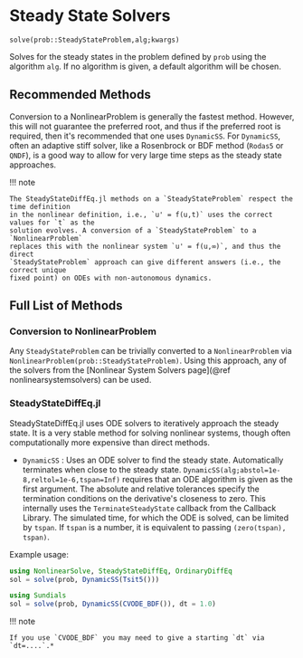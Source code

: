 # Steady State Solvers

`solve(prob::SteadyStateProblem,alg;kwargs)`

Solves for the steady states in the problem defined by `prob` using the algorithm
`alg`. If no algorithm is given, a default algorithm will be chosen.

## Recommended Methods

Conversion to a NonlinearProblem is generally the fastest method. However, this will not
guarantee the preferred root, and thus if the preferred root is required, then it's
recommended that one uses `DynamicSS`. For `DynamicSS`, often an adaptive stiff
solver, like a Rosenbrock or BDF method (`Rodas5` or `QNDF`), is a good way to allow for
very large time steps as the steady state approaches.

!!! note
    
    The SteadyStateDiffEq.jl methods on a `SteadyStateProblem` respect the time definition
    in the nonlinear definition, i.e., `u' = f(u,t)` uses the correct values for `t` as the
    solution evolves. A conversion of a `SteadyStateProblem` to a `NonlinearProblem`
    replaces this with the nonlinear system `u' = f(u,∞)`, and thus the direct
    `SteadyStateProblem` approach can give different answers (i.e., the correct unique
    fixed point) on ODEs with non-autonomous dynamics.

## Full List of Methods

### Conversion to NonlinearProblem

Any `SteadyStateProblem` can be trivially converted to a `NonlinearProblem` via
`NonlinearProblem(prob::SteadyStateProblem)`. Using this approach, any of the solvers from
the [Nonlinear System Solvers page](@ref nonlinearsystemsolvers) can be used.

### SteadyStateDiffEq.jl

SteadyStateDiffEq.jl uses ODE solvers to iteratively approach the steady state. It is a
very stable method for solving nonlinear systems,
though often computationally more expensive than direct methods.

  - `DynamicSS` : Uses an ODE solver to find the steady state. Automatically
    terminates when close to the steady state.
    `DynamicSS(alg;abstol=1e-8,reltol=1e-6,tspan=Inf)` requires that an
    ODE algorithm is given as the first argument.  The absolute and
    relative tolerances specify the termination conditions on the
    derivative's closeness to zero.  This internally uses the
    `TerminateSteadyState` callback from the Callback Library.  The
    simulated time, for which the ODE is solved, can be limited by
    `tspan`.  If `tspan` is a number, it is equivalent to passing
    `(zero(tspan), tspan)`.

Example usage:

```julia
using NonlinearSolve, SteadyStateDiffEq, OrdinaryDiffEq
sol = solve(prob, DynamicSS(Tsit5()))

using Sundials
sol = solve(prob, DynamicSS(CVODE_BDF()), dt = 1.0)
```

!!! note
    
    If you use `CVODE_BDF` you may need to give a starting `dt` via `dt=....`.*
